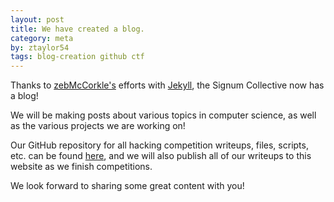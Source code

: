 ```yaml
---
layout: post
title: We have created a blog.
category: meta
by: ztaylor54
tags: blog-creation github ctf
---
```


Thanks to [zebMcCorkle's](https://github.com/zebMcCorkle) efforts with [Jekyll](https://jekyllrb.com/), the Signum Collective now has a blog!

We will be making posts about various topics in computer science, as well as the various projects we are working on!

Our GitHub repository for all hacking competition writeups, files, scripts, etc. can be found [here](https://github.com/ztaylor54/ctf), and we will also publish all of our writeups to this website as we finish competitions.

We look forward to sharing some great content with you!

